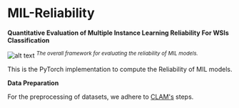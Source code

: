 # MIL-Reliability
__Quantitative Evaluation of Multiple Instance Learning
Reliability For WSIs Classification__


![alt text](https://github.com/tueimage/MIL-Reliability/blob/main/model.png)
_<sup>The overall framework for evaluating the reliability of MIL models.</sup>_


This is the PyTorch implementation to compute the Reliability of MIL models.



**Data Preparation**

For the preprocessing of datasets, we adhere to [CLAM's](https://github.com/mahmoodlab/CLAM) steps.
